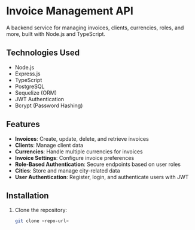 # Invoice Management API

A backend service for managing invoices, clients, currencies, roles, and more, built with Node.js and TypeScript.

## Technologies Used
- Node.js
- Express.js
- TypeScript
- PostgreSQL
- Sequelize (ORM)
- JWT Authentication
- Bcrypt (Password Hashing)

## Features
- **Invoices**: Create, update, delete, and retrieve invoices
- **Clients**: Manage client data
- **Currencies**: Handle multiple currencies for invoices
- **Invoice Settings**: Configure invoice preferences
- **Role-Based Authentication**: Secure endpoints based on user roles
- **Cities**: Store and manage city-related data
- **User Authentication**: Register, login, and authenticate users with JWT

## Installation
1. Clone the repository:
   ```bash
   git clone <repo-url>
